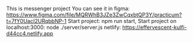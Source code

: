 This is messenger project
You can see it in figma: https://www.figma.com/file/MQRWhB3JZe3ZwCqxbtQP3Y/practicum?t=7fY0UacI2URqbbNP-1
Start project: npm run start,
Start project on localhost:3000: node ./server/server.js
netlify: https://effervescent-kulfi-d44cc4.netlify.app